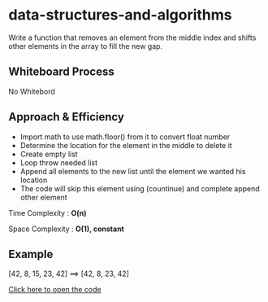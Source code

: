 # data-structures-and-algorithms
Write a function that removes an element from the middle index and shifts other elements in the array to fill the new gap.

## Whiteboard Process
No Whitebord

## Approach & Efficiency
- Import math to use math.floor() from it to convert float number
- Determine the location for the element in the middle to delete it
- Create empty list
- Loop throw needed list 
- Append all elements to the new list until the element we wanted his location
- The code will skip this element using (countinue) and complete append other element

Time Complexity : **O(n)**

Space Complexity : **O(1), constant**

## Example
[42, 8, 15, 23, 42] ==> [42, 8, 23, 42]

[Click here to open the code](./remove.py)
